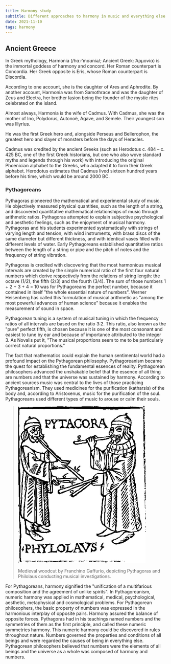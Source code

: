```yaml
---
title: Harmony study
subtitle: Different approaches to harmony in music and everything else
date: 2021-11-10
tags: harmony
---
```


## Ancient Greece

In Greek mythology, Harmonia (/hɑːrˈmoʊniə/; Ancient Greek: Ἁρμονία) is the immortal goddess of harmony and concord. Her Roman counterpart is Concordia. Her Greek opposite is Eris, whose Roman counterpart is Discordia. 

According to one account, she is the daughter of Ares and Aphrodite. By another account, Harmonia was from Samothrace and was the daughter of Zeus and Electra, her brother Iasion being the founder of the mystic rites celebrated on the island.

Almost always, Harmonia is the wife of Cadmus. With Cadmus, she was the mother of Ino, Polydorus, Autonoë, Agave, and Semele. Their youngest son was Illyrius.

He was the first Greek hero and, alongside Perseus and Bellerophon, the greatest hero and slayer of monsters before the days of Heracles.

Cadmus was credited by the ancient Greeks (such as Herodotus c. 484 – c. 425 BC, one of the first Greek historians, but one who also wove standard myths and legends through his work) with introducing the original Phoenician alphabet to the Greeks, who adapted it to form their Greek alphabet. Herodotus estimates that Cadmus lived sixteen hundred years before his time, which would be around 2000 BC.

### Pythagoreans


Pythagoras pioneered the mathematical and experimental study of music. He objectively measured physical quantities, such as the length of a string, and discovered quantitative mathematical relationships of music through arithmetic ratios. Pythagoras attempted to explain subjective psychological and aesthetic feelings, such as the enjoyment of musical harmony. Pythagoras and his students experimented systematically with strings of varying length and tension, with wind instruments, with brass discs of the same diameter but different thickness, and with identical vases filled with different levels of water. Early Pythagoreans established quantitative ratios between the length of a string or pipe and the pitch of notes and the frequency of string vibration.

Pythagoras is credited with discovering that the most harmonious musical intervals are created by the simple numerical ratio of the first four natural numbers which derive respectively from the relations of string length: the octave (1/2), the fifth (2/3) and the fourth (3/4). The sum of those numbers 1 + 2 + 3 + 4 = 10 was for Pythagoreans the perfect number, because it contained in itself "the whole essential nature of numbers". Werner Heisenberg has called this formulation of musical arithmetic as "among the most powerful advances of human science" because it enables the measurement of sound in space.

Pythagorean tuning is a system of musical tuning in which the frequency ratios of all intervals are based on the ratio 3:2. This ratio, also known as the "pure" perfect fifth, is chosen because it is one of the most consonant and easiest to tune by ear and because of importance attributed to the integer 3. As Novalis put it, "The musical proportions seem to me to be particularly correct natural proportions."

The fact that mathematics could explain the human sentimental world had a profound impact on the Pythagorean philosophy. Pythagoreanism became the quest for establishing the fundamental essences of reality. Pythagorean philosophers advanced the unshakable belief that the essence of all thing are numbers and that the universe was sustained by harmony. According to ancient sources music was central to the lives of those practicing Pythagoreanism. They used medicines for the purification (katharsis) of the body and, according to Aristoxenus, music for the purification of the soul. Pythagoreans used different types of music to arouse or calm their souls.

> ![](./Pythagoras_and_Philolaus.png)
>
>Medieval woodcut by Franchino Gaffurio, depicting Pythagoras and Philolaus conducting musical investigations.

For Pythagoreans, harmony signified the "unification of a multifarious composition and the agreement of unlike spirits". In Pythagoreanism, numeric harmony was applied in mathematical, medical, psychological, aesthetic, metaphysical and cosmological problems. For Pythagorean philosophers, the basic property of numbers was expressed in the harmonious interplay of opposite pairs. Harmony assured the balance of opposite forces. Pythagoras had in his teachings named numbers and the symmetries of them as the first principle, and called these numeric symmetries harmony. This numeric harmony could be discovered in rules throughout nature. Numbers governed the properties and conditions of all beings and were regarded the causes of being in everything else. Pythagorean philosophers believed that numbers were the elements of all beings and the universe as a whole was composed of harmony and numbers.

<youtube-embed video="eRkgK4jfi6M" />